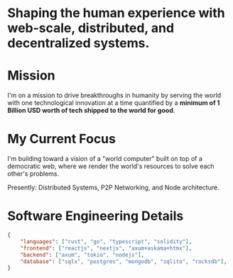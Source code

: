# **Shaping the human experience with web-scale, distributed, and decentralized systems.**

# Mission
I'm on a mission to drive breakthroughs in humanity by serving the world with one technological innovation at a time quantified by a **minimum of 1 Billion USD worth of tech shipped to the world for good**.

# My Current Focus
I'm building toward a vision of a "world computer" built on top of a democratic web, where we render the world's resources to solve each other's problems. 

Presently: Distributed Systems, P2P Networking, and Node architecture.

# Software Engineering Details
```json
{
    "languages": ["rust", "go", "typescript", "solidity"],
    "frontend": ["reactjs", "nextjs", "axum+askama+htmx"],
    "backend": ["axum", "tokio", "nodejs"],
    "database": ["sqlx", "postgres", "mongodb", "sqlite", "rocksdb"],
}
```
